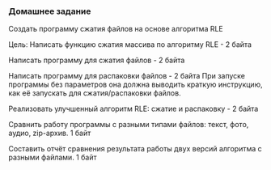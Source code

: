 ### Домашнее задание

Создать программу сжатия файлов на основе алгоритма RLE

Цель:
Написать функцию сжатия массива по алгоритму RLE - 2 байта

Написать программу для сжатия файлов - 2 байта

Написать программу для распаковки файлов - 2 байта
При запуске программы без параметров она должна выводить краткую инструкцию, как её запускать для сжатия/распаковки файлов.

Реализовать улучшенный алгоритм RLE: сжатие и распаковку - 2 байта

Сравнить работу программы с разными типами файлов: текст, фото, аудио, zip-архив. 1 байт

Составить отчёт сравнения результата работы двух версий алгоритма с разными файлами. 1 байт